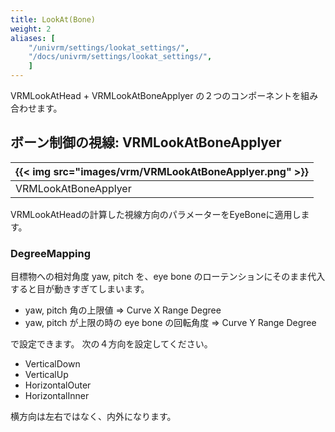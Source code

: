 ```yaml
---
title: LookAt(Bone)
weight: 2
aliases: [
    "/univrm/settings/lookat_settings/",
    "/docs/univrm/settings/lookat_settings/",
    ]
---
```


VRMLookAtHead + VRMLookAtBoneApplyer の２つのコンポーネントを組み合わせます。

## ボーン制御の視線: VRMLookAtBoneApplyer

|{{< img src="images/vrm/VRMLookAtBoneApplyer.png" >}}|
|-----|
|VRMLookAtBoneApplyer|

VRMLookAtHeadの計算した視線方向のパラメーターをEyeBoneに適用します。

### DegreeMapping

目標物への相対角度 yaw, pitch を、eye bone のローテンションにそのまま代入すると目が動きすぎてしまいます。

* yaw, pitch 角の上限値 => Curve X Range Degree
* yaw, pitch が上限の時の eye bone の回転角度 => Curve Y Range Degree

で設定できます。
次の４方向を設定してください。

* VerticalDown
* VerticalUp
* HorizontalOuter
* HorizontalInner

横方向は左右ではなく、内外になります。
